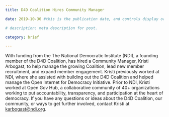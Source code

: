 ```yaml
---
title: D4D Coalition Hires Community Manager

date: 2019-10-30 #this is the publication date, and controls display order.

# description: meta description for post.

category: brief

---
```


With funding from the The National Democratic Institute (NDI), a founding member of the D4D Coalition, has hired a Community Manager, Kristi Arbogast, to help manage the growing Coalition, lead new member recruitment, and expand member engagement. Kristi previously worked at NDI, where she assisted with building out the D4D Coalition and helped manage the Open Internet for Democracy Initiative. Prior to NDI, Kristi worked at Open Gov Hub, a collaborative community of 40+ organizations working to put accountability, transparency, and participation at the heart of democracy. If you have any questions or ideas about the D4D Coalition, our community, or ways to get further involved, contact Kristi at karbogast@ndi.org.
